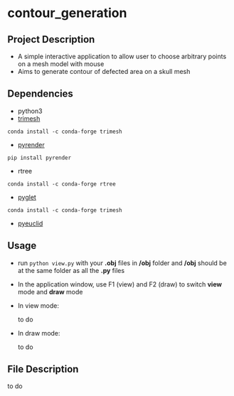 # contour_generation
## Project Description

* A simple interactive application to allow user to choose arbitrary points on a mesh model with mouse
* Aims to generate contour of defected area on a skull mesh

## Dependencies
* python3
* [trimesh](https://github.com/mikedh/trimesh)
```
conda install -c conda-forge trimesh
```

* [pyrender](https://github.com/mmatl/pyrender)
```
pip install pyrender
```

* rtree
```
conda install -c conda-forge rtree 
```
* [pyglet](https://pyglet.readthedocs.io/en/pyglet-1.3-maintenance/)

```
conda install -c conda-forge trimesh
```

* [pyeuclid](https://github.com/ezag/pyeuclid)


## Usage

* run
```python view.py```
with your **.obj** files in **/obj** folder and **/obj** should be at the same folder as all the **.py** files
* In the application window, use F1 (view) and F2 (draw) to switch **view** mode and **draw** mode

* In view mode:

  to do
* In draw mode:
 
  to do

  

## File Description
to do

